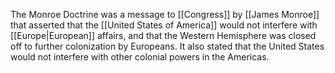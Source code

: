 The Monroe Doctrine was a message to [[Congress]] by [[James Monroe]] that asserted that the [[United States of America]] would not interfere with [[Europe|European]] affairs, and that the Western Hemisphere was closed off to further colonization by Europeans. It also stated that the United States would not interfere with other colonial powers in the Americas.